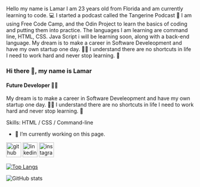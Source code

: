 Hello my name is Lamar I am 23 years old from Florida and am currently learning to code. 💻
I started a podcast called the Tangerine Podcast 🍊
I am using Free Code Camp, and the Odin Project to learn the basics of coding and putting them into practice. 
The languages I am learning are command line, HTML, CSS. Java Script i will be learning soon, along with a back-end language. 
My dream is to make a career in Software Develeopment and have my own startup one day. 👨‍💻
I understand there are no shortcuts in life I need to work hard and never stop learning. 🔑

### Hi there 👋, my name is Lamar
#### Future Developer 👨‍💻
My dream is to make a career in Software Develeopment and have my own startup one day. 👨‍💻
I understand there are no shortcuts in life I need to work hard and never stop learning. 🔑


Skills: HTML / CSS / Command-line

- 🔭 I’m currently working on this page. 


[<img src='https://cdn.jsdelivr.net/npm/simple-icons@3.0.1/icons/github.svg' alt='github' height='40'>](https://github.com/LaaaXeD)  [<img src='https://cdn.jsdelivr.net/npm/simple-icons@3.0.1/icons/linkedin.svg' alt='linkedin' height='40'>](https://www.linkedin.com/in/lamar-butler-007a27189/)  [<img src='https://cdn.jsdelivr.net/npm/simple-icons@3.0.1/icons/instagram.svg' alt='instagram' height='40'>](https://www.instagram.com/ilaxed/)  

[![Top Langs](https://github-readme-stats.vercel.app/api/top-langs/?username=LaaaXeD)](https://github.com/anuraghazra/github-readme-stats)

![GitHub stats](https://github-readme-stats.vercel.app/api?username=LaaaXeD&show_icons=true)  


